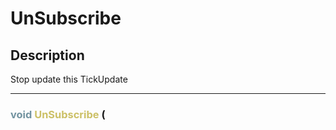 # UnSubscribe

## Description

Stop update this TickUpdate

--- 
###  <font color=#7293A0>void</font> <font color=#CCC066>UnSubscribe</font> ( 


